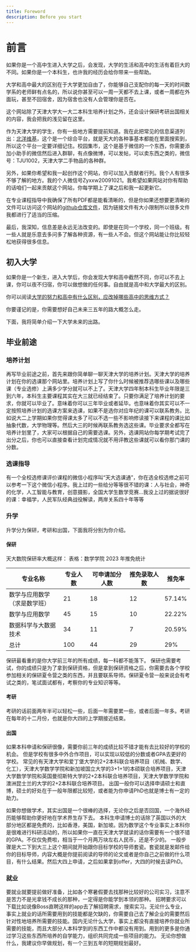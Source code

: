 ```yaml
---
title: Foreword
description: Before you start
---
```



# 前言


如果你是一个高中生进入大学之后，会发现，大学的生活和高中的生活有着巨大的不同。如果你是一个本科生，也许我的经历会给你带来一些帮助。

大学和高中最大的区别在于大学更加自由了，你能够自己支配你的每一天的时间数学系的老师鲜有点名的，所以说你甚至可以一周一天都不去上课，或者一周都在外面玩，甚至不回宿舍，因为宿舍也没有人会管理你是否在。

这个网站除了天津大学大一大二本科生培养计划之外，还会设计保研考研出国相关的内容，我会把我的浅见留在这里。

作为天津大学的学生，你有一些地方需要提前知道。我在此把常见的信息渠道列出：[北洋维基](https://wiki.tjubot.cn)，这个是一个综合平台，就是天大的各种事基本都能在里面搜索到，所以这个平台一定要详细记住。校园集市，这个是基于微信的一个东西，你需要添加小助手的微信然后进入群聊，有点像微博，可以发帖，可以卖东西之类的，微信号：TJU1002，天津大学二手物品的各种群。

另外，如果你希望和我一起创作这个网站，你可以加入贡献者行列。我个人有很多不够了解的地方。我的个人微信号Zyxxw20091021。我希望如果网站对你有帮助的话咱们一起来贡献这个网站，你每学期上了课之后和我一起更新它。

在专业课程指导中我确保了所有PDF都是能看清晰的，但是你如果还想要更清晰的文件可以访问这个网站的[github仓库文件](https://github.com/jiyouhai/my-math-notes/tree/main/PDFs)，因为链接文件有大小限制所以很多文件我都进行了适当的压缩。

最后，我深知，信息差是永远无法改变的。即使是在同一个学校，同一个班级。有一些人就是乐意去多问多了解各种资源，有一些人不会。但这个网站能让你比较轻松地获得很多信息。

## 初入大学

如果你是一个新生，进入大学后，你会发现大学和高中截然不同，你可以不去上课，你可以夜不归宿，你可以做想做的任何事。自由就是高中和大学最大的区别。

你可以阅读[大学的努力和高中有什么区别，应改掉哪些高中的思维方式？](https://www.zhihu.com/question/352024044/answer/873766395)

你要谨记的是，你需要想好自己未来三五年的路大概怎么走。

下面，我将简单介绍一下大学未来的出路。

## 毕业前途

### 培养计划
再写毕业前途之前，首先来跟你简单聊一聊天津大学的培养计划。天津大学的培养计划在你的选课那个网站里。培养计划上写了你什么时候被推荐选哪些课以及哪些课（专业选修）上满多少学分就可以不上了。天津大学四年制本科生毕业年限是三到六年，本科生主要课程其实在大三就已经结束了。只要你满足了培养计划的要求，你就可以毕业了。意味着你可以三年毕业或者延毕。也意味着你其实可以不一定按照培养计划的选课方案来选课，如果不是选你对应年纪的课可以联系教务。比如说大二上学期如果你觉得课太多了可以不选一些不影响修读接下来课程的课比如抽象代数，大学物理等。然后大三的时候再联系教务选这些课。毕业要求全都写在培养计划里了，大家可以根据自己的需要选课。另外，选课网站你每学期考试完了出分之后，你也可以直接查看计划完成情况就不用评教这些课就可以看你那门课的分数。

### 选课指导
有一个全校选修课评价课程的微信小程序叫“天大选课通”，你在选全校选修之前可以参考一下这个微信小程序。我上过的一些给分等等很不错的课：人与社会，神奇的化学，人工智能与教育，创意摄影，全国大学生数学竞赛...我没上过的据说很好的课：幸福学，人民军队经典战役解读，两岸关系四十年等等

### 升学
升学分为保研，考研和出国，下面我将分别为你介绍。

#### 保研
天大数院保研率大概这样：
表格：数学学院 2023 年推免统计

|专业名称|专业人数|可申请加分人数|推免录取人数|推免率|
|-------|-------|------------|----------|------|
|数学与应用数学<br>（求是数学班）|21|18|12|57.14%|
|数学与应用数学|45|15|10|22.22%|
|数据科学与大数据技术|34|11|7|20.59%|
|总计|100|44|29|29%|

保研最看重的是你大学前三年的所有成绩，每一科都不能落下。
保研也需要考试，你的成绩只是为了拿到保研资格，但是拿到保研资格之后，你需要去各个学校参加相关的保研夏令营之类的东西，并且要联系导师。保研夏令营一般来说会有考试之类的，笔试面试都有，考察你的专业知识等等。

#### 考研
考研的话前面两年半可以轻松一些，后面一年需要累一些，或者后面一年多。考研在每年的十二月份，也就是你大四的上学期接近结束。

#### 出国
如果本科申请和保研很像，需要你前三年的成绩比较不错才能有去比较好的学校的机会。
但是学校有很多中外合作项目，可以实现以较低的分数或者GPA去更好的学校。
常见的有天津大学和爱丁堡大学的2+2本科联合培养项目（机械、数学、化工），天津大学数学学院和新加坡国立大学的3+1+1的本硕联合培养项目，天津大学数学学院和英国曼彻斯特大学的2+2本科联合培养项目，天津大学数学学院和澳洲昆士兰的大学的2+2本科联合培养项目。
出国一般你可以选择申请硕士和直博，硕士的好处在于一般年限都比较短，或者能为你申请PhD也就是博士有一定的助力。

如果你想做学术，其实出国是一个很棒的选择，无论你之后是否回国，一个海外经历能够帮助你更好地在学术界生存下去。
本科生申请博士的话除了英国以外的大部分地区都是免费的，比如香港，美国，新加坡。因为数学这个专业事实上本科你是很难进行科研活动的，所以如果你一直在天津大学就读的话你需要有一个很不错的GPA。不仅仅免费啦，相当于一个月两万块左右人民币，还是不少的。
一般步骤是大二下到大三上这个期间就开始跟你目标学校的导师套瓷。套瓷就是发邮件给你的目标导师，内容大概是你提前阅读的导师的论文或者是你自己之前做的什么项目，有什么结果。然后大四上申请，之后如果拿到offer，大四的时候去读PhD。

### 就业
要就业就要提前做好准备，比如各个寒暑假要去找那种比较好的公司实习，注意不是苦力不是光拿钱不成长的那种，一定得是你能学到本领的那种。
招聘要求可以下载比如说像Boss直聘这样的app去了解招聘需求，搜索实习。无论什么专业，事实上就业的话所需要用到的技能都是欠缺的，你需要自己去了解企业的需要然后针对性地培养所需要的技能。国内无论什么大学，事实上都没有直接培养你就业所需要的技能，而且大部分人本科学到的东西工作中都没有用到。用到的更多是你通过学习这些东西所培养的自学能力，组织共同完成一些项目的能力。
无论你想做什么，我建议你早做规划，有一个三到五年的短期规划最好。
